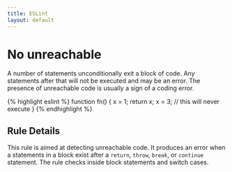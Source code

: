 ```yaml
---
title: ESLint
layout: default
---
```

# No unreachable

A number of statements unconditionally exit a block of code. Any statements after that will not be executed and may be an error. The presence of unreachable code is usually a sign of a coding error.

{% highlight eslint %}
function fn() {
    x = 1;
    return x;
    x = 3; // this will never execute
}
{% endhighlight %}

## Rule Details

This rule is aimed at detecting unreachable code. It produces an error when a statements in a block exist after a `return`, `throw`, `break`, or `continue` statement. The rule checks inside block statements and switch cases.
